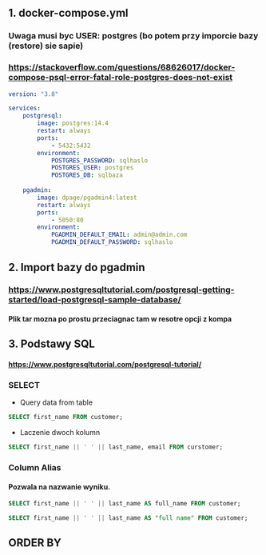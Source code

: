 ## 1. docker-compose.yml
### Uwaga musi byc USER: postgres (bo potem przy imporcie bazy (restore) sie sapie)
### https://stackoverflow.com/questions/68626017/docker-compose-psql-error-fatal-role-postgres-does-not-exist


```yml
version: "3.8"

services:
    postgresql:
        image: postgres:14.4
        restart: always
        ports:
            - 5432:5432
        environment:
            POSTGRES_PASSWORD: sqlhaslo
            POSTGRES_USER: postgres
            POSTGRES_DB: sqlbaza
    
    pgadmin:
        image: dpage/pgadmin4:latest
        restart: always
        ports:
            - 5050:80
        environment:
            PGADMIN_DEFAULT_EMAIL: admin@admin.com
            PGADMIN_DEFAULT_PASSWORD: sqlhaslo
```


## 2. Import bazy do pgadmin
### https://www.postgresqltutorial.com/postgresql-getting-started/load-postgresql-sample-database/
#### Plik tar mozna po prostu przeciagnac tam w resotre opcji z kompa

## 3. Podstawy SQL
#### https://www.postgresqltutorial.com/postgresql-tutorial/

### SELECT
- Query data from table
```sql
SELECT first_name FROM customer;
```
- Laczenie dwoch kolumn
```sql
SELECT first_name || ' ' || last_name, email FROM curstomer;
```

### Column Alias
#### Pozwala na nazwanie wyniku.
```sql
SELECT first_name || ' ' || last_name AS full_name FROM customer;
```
```sql
SELECT first_name || ' ' || last_name AS "full name" FROM customer;
```

## ORDER BY



